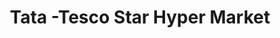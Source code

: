 ---
title: "Tata -Tesco Star Hyper Market"
url: /gachibowli/tata-tesco-star-hyper-market/
shop: Supermarkt
---